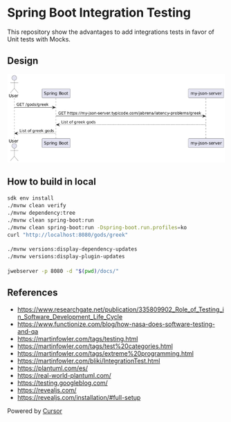 # Spring Boot Integration Testing

This repository show the advantages to add integrations tests in favor of Unit tests with Mocks.

## Design

![](./docs/design.png)

## How to build in local

```bash
sdk env install
./mvnw clean verify
./mvnw dependency:tree
./mvnw clean spring-boot:run
./mvnw clean spring-boot:run -Dspring-boot.run.profiles=ko
curl "http://localhost:8080/gods/greek"

./mvnw versions:display-dependency-updates
./mvnw versions:display-plugin-updates

jwebserver -p 8080 -d "$(pwd)/docs/"
```

## References

- https://www.researchgate.net/publication/335809902_Role_of_Testing_in_Software_Development_Life_Cycle
- https://www.functionize.com/blog/how-nasa-does-software-testing-and-qa
- https://martinfowler.com/tags/testing.html
- https://martinfowler.com/tags/test%20categories.html
- https://martinfowler.com/tags/extreme%20programming.html
- https://martinfowler.com/bliki/IntegrationTest.html
- https://plantuml.com/es/
- https://real-world-plantuml.com/
- https://testing.googleblog.com/
- https://revealjs.com/
- https://revealjs.com/installation/#full-setup


Powered by [Cursor](https://www.cursor.com/)